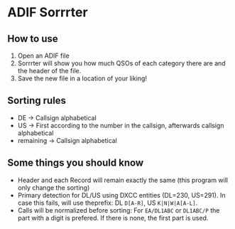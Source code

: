 # ADIF Sorrrter

## How to use
1. Open an ADIF file
2. Sorrrter will show you how much QSOs of each category there are and the header of the file.
3. Save the new file in a location of your liking!

## Sorting rules
- DE → Callsign alphabetical
- US → First according to the number in the callsign, afterwards callsign alphabetical
- remaining → Callsign alphabetical

## Some things you should know
- Header and each Record will remain exactly the same (this program will only change the sorting)
- Primary detection for DL/US using DXCC entities (DL=230, US=291). In case this fails, will use theprefix: DL `D[A-R]`, US `K|N|W|A[A-L]`.
- Calls will be normalized before sorting: For `EA/DL1ABC` or `DL1ABC/P` the part with a digit is prefered. If there is none, the first part is used.
